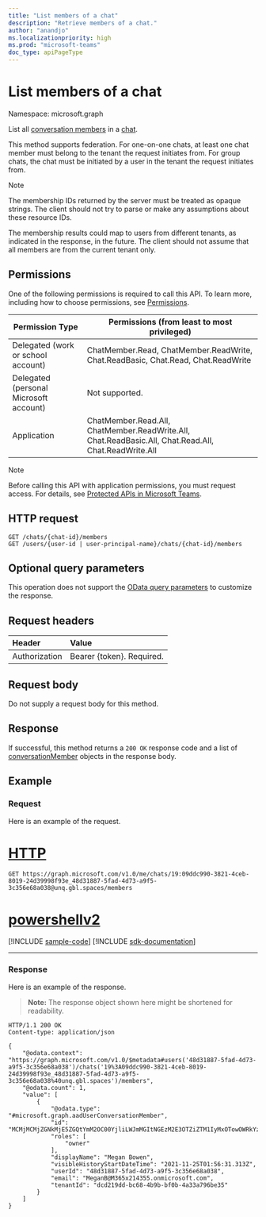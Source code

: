 ```yaml
---
title: "List members of a chat"
description: "Retrieve members of a chat."
author: "anandjo"
ms.localizationpriority: high
ms.prod: "microsoft-teams"
doc_type: apiPageType
---
```


# List members of a chat

Namespace: microsoft.graph

List all [conversation members](../resources/conversationmember.md) in a [chat](../resources/chat.md).

This method supports federation. For one-on-one chats, at least one chat member must belong to the tenant the request initiates from. For group chats, the chat must be initiated by a user in the tenant the request initiates from.

> [!NOTE]
> The membership IDs returned by the server must be treated as opaque strings. The client should not try to parse or make any assumptions about these resource IDs.
>
> The membership results could map to users from different tenants, as indicated in the response, in the future. The client should not assume that all members are from the current tenant only.

## Permissions

One of the following permissions is required to call this API. To learn more, including how to choose permissions, see [Permissions](/graph/permissions-reference).

|Permission Type|Permissions (from least to most privileged)|
|---------|-------------|
|Delegated (work or school account)| ChatMember.Read, ChatMember.ReadWrite, Chat.ReadBasic, Chat.Read, Chat.ReadWrite |
|Delegated (personal Microsoft account)|Not supported.|
|Application| ChatMember.Read.All, ChatMember.ReadWrite.All, Chat.ReadBasic.All, Chat.Read.All, Chat.ReadWrite.All |

> [!NOTE]
> Before calling this API with application permissions, you must request access. For details, see [Protected APIs in Microsoft Teams](/graph/teams-protected-apis).

## HTTP request
<!-- { "blockType": "ignored" } -->
```http
GET /chats/{chat-id}/members
GET /users/{user-id | user-principal-name}/chats/{chat-id}/members
```

## Optional query parameters

This operation does not support the [OData query parameters](/graph/query-parameters) to customize the response.

## Request headers

| Header       | Value |
|:---------------|:--------|
| Authorization  | Bearer {token}. Required.  |

## Request body

Do not supply a request body for this method.

## Response

If successful, this method returns a `200 OK` response code and a list of [conversationMember](../resources/conversationmember.md) objects in the response body.

## Example

### Request

Here is an example of the request.


# [HTTP](#tab/http)
<!-- {
  "blockType": "request",
  "name": "list_conversation_members_1",
  "sampleKeys": ["19:09ddc990-3821-4ceb-8019-24d39998f93e_48d31887-5fad-4d73-a9f5-3c356e68a038@unq.gbl.spaces"]
}-->
```msgraph-interactive
GET https://graph.microsoft.com/v1.0/me/chats/19:09ddc990-3821-4ceb-8019-24d39998f93e_48d31887-5fad-4d73-a9f5-3c356e68a038@unq.gbl.spaces/members
```

# [powershellv2](#tab/powershellv2)
[!INCLUDE [sample-code](../includes/snippets/powershellv2/list-conversation-members-1-powershellv2-snippets.md)]
[!INCLUDE [sdk-documentation](../includes/snippets/snippets-sdk-documentation-link.md)]

---


### Response

Here is an example of the response.

>**Note:** The response object shown here might be shortened for readability.
<!-- {
  "blockType": "response",
  "truncated": true,
  "@odata.type": "microsoft.graph.conversationMember"
} -->
```http
HTTP/1.1 200 OK
Content-type: application/json

{
    "@odata.context": "https://graph.microsoft.com/v1.0/$metadata#users('48d31887-5fad-4d73-a9f5-3c356e68a038')/chats('19%3A09ddc990-3821-4ceb-8019-24d39998f93e_48d31887-5fad-4d73-a9f5-3c356e68a038%40unq.gbl.spaces')/members",
    "@odata.count": 1,
    "value": [
        {
            "@odata.type": "#microsoft.graph.aadUserConversationMember",
            "id": "MCMjMCMjZGNkMjE5ZGQtYmM2OC00YjliLWJmMGItNGEzM2E3OTZiZTM1IyMxOTowOWRkYzk5MC0zODIxLTRjZWItODAxOS0yNGQzOTk5OGY5M2VfNDhkMzE4ODctNWZhZC00ZDczLWE5ZjUtM2MzNTZlNjhhMDM4QHVucS5nYmwuc3BhY2VzIyM0OGQzMTg4Ny01ZmFkLTRkNzMtYTlmNS0zYzM1NmU2OGEwMzg=",
            "roles": [
                "owner"
            ],
            "displayName": "Megan Bowen",
            "visibleHistoryStartDateTime": "2021-11-25T01:56:31.313Z",
            "userId": "48d31887-5fad-4d73-a9f5-3c356e68a038",
            "email": "MeganB@M365x214355.onmicrosoft.com",
            "tenantId": "dcd219dd-bc68-4b9b-bf0b-4a33a796be35"
        }
    ]
}
```

<!-- uuid: 8fcb5dbc-d5aa-4681-8e31-b001d5168d79
2015-10-25 14:57:30 UTC -->
<!--
{
  "type": "#page.annotation",
  "description": "conversation: member list",
  "keywords": "",
  "section": "documentation",
  "tocPath": "",
  "suppressions": [
  ]
}
-->


